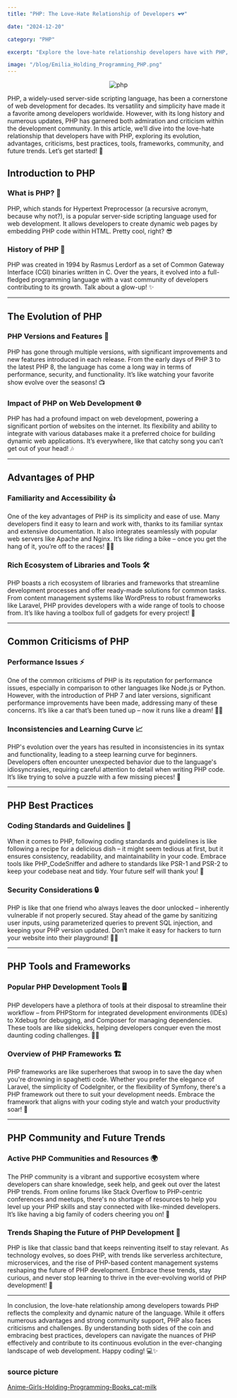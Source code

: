 ```yaml
---
title: "PHP: The Love-Hate Relationship of Developers ❤️💔"

date: "2024-12-20"

category: "PHP"

excerpt: "Explore the love-hate relationship developers have with PHP, its evolution, advantages, criticisms, best practices"

image: "/blog/Emilia_Holding_Programming_PHP.png"
---
```


<p align="center">
  <img src="/blog/Kanbaru_Holds_Learning_PHP_Portuguese.png" alt="php" />
</p>

PHP, a widely-used server-side scripting language, has been a cornerstone of web development for decades. Its versatility and simplicity have made it a favorite among developers worldwide. However, with its long history and numerous updates, PHP has garnered both admiration and criticism within the development community. In this article, we’ll dive into the love-hate relationship that developers have with PHP, exploring its evolution, advantages, criticisms, best practices, tools, frameworks, community, and future trends. Let’s get started! 🚀

## **Introduction to PHP**

### **What is PHP? 🤔**

PHP, which stands for Hypertext Preprocessor (a recursive acronym, because why not?), is a popular server-side scripting language used for web development. It allows developers to create dynamic web pages by embedding PHP code within HTML. Pretty cool, right? 😎

### **History of PHP 📜**

PHP was created in 1994 by Rasmus Lerdorf as a set of Common Gateway Interface (CGI) binaries written in C. Over the years, it evolved into a full-fledged programming language with a vast community of developers contributing to its growth. Talk about a glow-up! ✨

---

## **The Evolution of PHP**

### **PHP Versions and Features 🔄**

PHP has gone through multiple versions, with significant improvements and new features introduced in each release. From the early days of PHP 3 to the latest PHP 8, the language has come a long way in terms of performance, security, and functionality. It’s like watching your favorite show evolve over the seasons! 📺

### **Impact of PHP on Web Development 🌐**

PHP has had a profound impact on web development, powering a significant portion of websites on the internet. Its flexibility and ability to integrate with various databases make it a preferred choice for building dynamic web applications. It’s everywhere, like that catchy song you can’t get out of your head! 🎶

---

## **Advantages of PHP**

### **Familiarity and Accessibility 👍**

One of the key advantages of PHP is its simplicity and ease of use. Many developers find it easy to learn and work with, thanks to its familiar syntax and extensive documentation. It also integrates seamlessly with popular web servers like Apache and Nginx. It’s like riding a bike – once you get the hang of it, you’re off to the races! 🚴‍♂️

### **Rich Ecosystem of Libraries and Tools 🛠️**

PHP boasts a rich ecosystem of libraries and frameworks that streamline development processes and offer ready-made solutions for common tasks. From content management systems like WordPress to robust frameworks like Laravel, PHP provides developers with a wide range of tools to choose from. It’s like having a toolbox full of gadgets for every project! 🧰

---

## **Common Criticisms of PHP**

### **Performance Issues ⚡**

One of the common criticisms of PHP is its reputation for performance issues, especially in comparison to other languages like Node.js or Python. However, with the introduction of PHP 7 and later versions, significant performance improvements have been made, addressing many of these concerns. It’s like a car that’s been tuned up – now it runs like a dream! 🚗💨

### **Inconsistencies and Learning Curve 📈**

PHP's evolution over the years has resulted in inconsistencies in its syntax and functionality, leading to a steep learning curve for beginners. Developers often encounter unexpected behavior due to the language's idiosyncrasies, requiring careful attention to detail when writing PHP code. It’s like trying to solve a puzzle with a few missing pieces! 🧩

---

## **PHP Best Practices**

### **Coding Standards and Guidelines 📏**

When it comes to PHP, following coding standards and guidelines is like following a recipe for a delicious dish – it might seem tedious at first, but it ensures consistency, readability, and maintainability in your code. Embrace tools like PHP_CodeSniffer and adhere to standards like PSR-1 and PSR-2 to keep your codebase neat and tidy. Your future self will thank you! 🙌

### **Security Considerations 🔒**

PHP is like that one friend who always leaves the door unlocked – inherently vulnerable if not properly secured. Stay ahead of the game by sanitizing user inputs, using parameterized queries to prevent SQL injection, and keeping your PHP version updated. Don’t make it easy for hackers to turn your website into their playground! 🏴‍☠️

---

## **PHP Tools and Frameworks**

### **Popular PHP Development Tools 🖥️**

PHP developers have a plethora of tools at their disposal to streamline their workflow – from PHPStorm for integrated development environments (IDEs) to Xdebug for debugging, and Composer for managing dependencies. These tools are like sidekicks, helping developers conquer even the most daunting coding challenges. 🦸‍♂️

### **Overview of PHP Frameworks 🏗️**

PHP frameworks are like superheroes that swoop in to save the day when you're drowning in spaghetti code. Whether you prefer the elegance of Laravel, the simplicity of CodeIgniter, or the flexibility of Symfony, there's a PHP framework out there to suit your development needs. Embrace the framework that aligns with your coding style and watch your productivity soar! 🚀

---

## **PHP Community and Future Trends**

### **Active PHP Communities and Resources 🌍**

The PHP community is a vibrant and supportive ecosystem where developers can share knowledge, seek help, and geek out over the latest PHP trends. From online forums like Stack Overflow to PHP-centric conferences and meetups, there's no shortage of resources to help you level up your PHP skills and stay connected with like-minded developers. It’s like having a big family of coders cheering you on! 🎉

### **Trends Shaping the Future of PHP Development 🔮**

PHP is like that classic band that keeps reinventing itself to stay relevant. As technology evolves, so does PHP, with trends like serverless architecture, microservices, and the rise of PHP-based content management systems reshaping the future of PHP development. Embrace these trends, stay curious, and never stop learning to thrive in the ever-evolving world of PHP development! 🌟

---

In conclusion, the love-hate relationship among developers towards PHP reflects the complexity and dynamic nature of the language. While it offers numerous advantages and strong community support, PHP also faces criticisms and challenges. By understanding both sides of the coin and embracing best practices, developers can navigate the nuances of PHP effectively and contribute to its continuous evolution in the ever-changing landscape of web development. Happy coding! 💻✨

### source picture

[Anime-Girls-Holding-Programming-Books_cat-milk](https://github.com/cat-milk/Anime-Girls-Holding-Programming-Books/)
